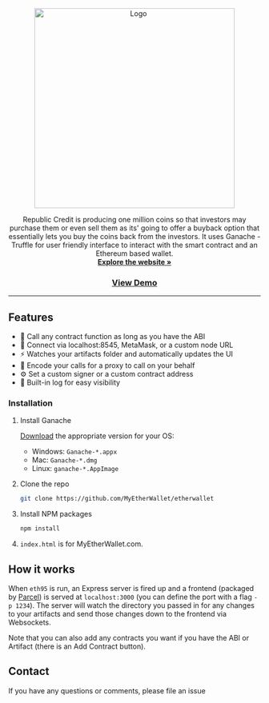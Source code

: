 <div align="center">
  <a href="https://github.com/parthoshaon/Republic-Credit-DeFi">
    <img src="https://user-images.githubusercontent.com/35532359/188829301-4b14ec33-a906-4518-94f4-738fa659deda.png" alt="Logo" width="400" height="400">
  </a>

<!--   <h1 align="center"> <strong> Republic Credit </strong> </h1> -->

  <p align="center">
    Republic Credit is producing one million coins so that investors may purchase them or even sell them as its' going to offer a buyback option that essentially lets
    you buy the coins back from the investors. It uses Ganache - Truffle for user friendly interface to interact with the smart contract and an Ethereum based wallet.
    <br />
    <a href="https://parthoshaon.github.io/Republic-Credit-DeFi/"><strong>Explore the website »</strong></a>
    <br />
    <a href="https://parthoshaon.github.io/Republic-Credit-DeFi/"> <h3> View Demo </h3> </a>
  </p>
</div>

---

## Features

- 🤙 Call any contract function as long as you have the ABI
- 🔌 Connect via localhost:8545, MetaMask, or a custom node URL
- ⚡ Watches your artifacts folder and automatically updates the UI
- 🔢 Encode your calls for a proxy to call on your behalf
- ⚙️ Set a custom signer or a custom contract address
- 📜 Built-in log for easy visibility

### Installation

1.  Install Ganache 
    <p><a href="https://github.com/trufflesuite/ganache/releases">Download</a> the appropriate version for your OS:</p>
        <ul> 
          <li>Windows: <code>Ganache-*.appx</code></li>
          <li>Mac: <code>Ganache-*.dmg</code></li> 
          <li>Linux: <code>ganache-*.AppImage</code></li> 
        </ul>



2. Clone the repo
   ```sh
   git clone https://github.com/MyEtherWallet/etherwallet
   ```
3. Install NPM packages
   ```sh
   npm install
   ```
4. <code>index.html</code> is for MyEtherWallet.com.

## How it works

When `eth95` is run, an Express server is fired up and a frontend (packaged by [Parcel](https://parceljs.org/)) is served at `localhost:3000` (you can define the port with a flag `-p 1234`). The server will watch the directory you passed in for any changes to your artifacts and send those changes down to the frontend via Websockets.

Note that you can also add any contracts you want if you have the ABI or Artifact (there is an Add Contract button).

## Contact

If you have any questions or comments, please file an issue
